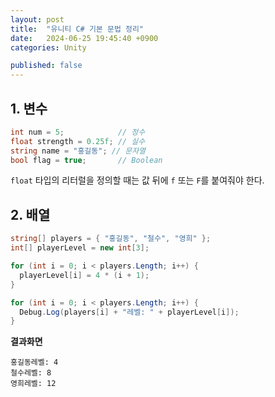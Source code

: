 ```yaml
---
layout: post
title:  "유니티 C# 기본 문법 정리"
date:   2024-06-25 19:45:40 +0900
categories: Unity

published: false
---
```


## 1. 변수

```c#
int num = 5;            // 정수
float strength = 0.25f; // 실수
string name = "홍길동"; // 문자열
bool flag = true;       // Boolean
```

`float` 타입의 리터럴을 정의할 때는 값 뒤에 `f` 또는 `F`를 붙여줘야 한다.

## 2. 배열

```c#
string[] players = { "홍길동", "철수", "영희" };
int[] playerLevel = new int[3];

for (int i = 0; i < players.Length; i++) {
  playerLevel[i] = 4 * (i + 1);
}

for (int i = 0; i < players.Length; i++) {
  Debug.Log(players[i] + "레벨: " + playerLevel[i]);
}
```

**결과화면**

```
홍길동레벨: 4
철수레벨: 8
영희레벨: 12
```